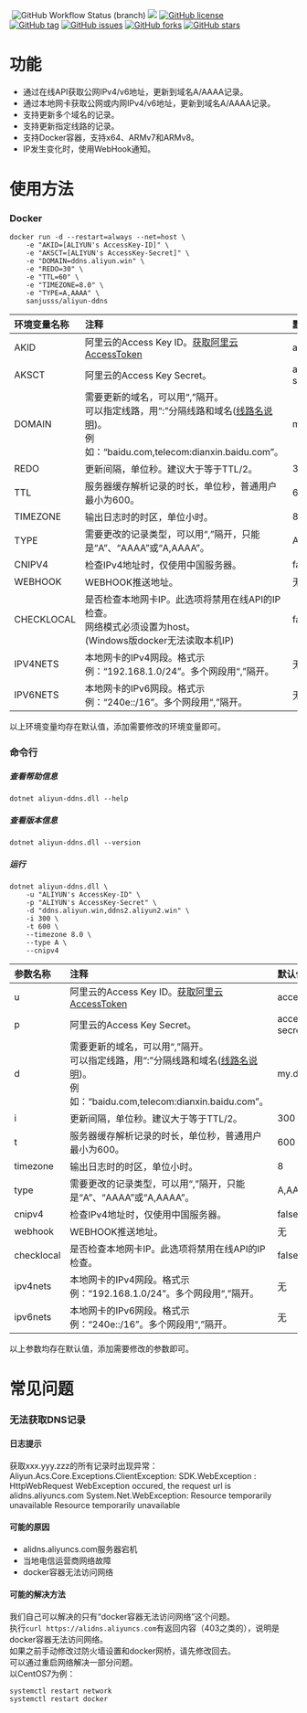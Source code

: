 ﻿﻿
![GitHub Workflow Status (branch)](https://img.shields.io/github/workflow/status/sanjusss/aliyun-ddns/.NET%20Core)
[![](https://img.shields.io/docker/stars/sanjusss/aliyun-ddns.svg?logo=docker)](https://hub.docker.com/r/sanjusss/aliyun-ddns)
[![GitHub license](https://img.shields.io/github/license/sanjusss/aliyun-ddns.svg)](https://github.com/sanjusss/aliyun-ddns/blob/master/LICENSE)  
[![GitHub tag](https://img.shields.io/github/tag/sanjusss/aliyun-ddns.svg)](https://github.com/sanjusss/aliyun-ddns/tags)
[![GitHub issues](https://img.shields.io/github/issues/sanjusss/aliyun-ddns.svg)](https://github.com/sanjusss/aliyun-ddns/issues)
[![GitHub forks](https://img.shields.io/github/forks/sanjusss/aliyun-ddns.svg)](https://github.com/sanjusss/aliyun-ddns/network)
[![GitHub stars](https://img.shields.io/github/stars/sanjusss/aliyun-ddns.svg)](https://github.com/sanjusss/aliyun-ddns/stargazers)

# 功能
- 通过在线API获取公网IPv4/v6地址，更新到域名A/AAAA记录。
- 通过本地网卡获取公网或内网IPv4/v6地址，更新到域名A/AAAA记录。
- 支持更新多个域名的记录。
- 支持更新指定线路的记录。
- 支持Docker容器，支持x64、ARMv7和ARMv8。
- IP发生变化时，使用WebHook通知。

# 使用方法

### Docker
```
docker run -d --restart=always --net=host \
    -e "AKID=[ALIYUN's AccessKey-ID]" \
    -e "AKSCT=[ALIYUN's AccessKey-Secret]" \
    -e "DOMAIN=ddns.aliyun.win" \
    -e "REDO=30" \
    -e "TTL=60" \
    -e "TIMEZONE=8.0" \
    -e "TYPE=A,AAAA" \
    sanjusss/aliyun-ddns
```
| 环境变量名称 | 注释 | 默认值 |
| :---- | :----- | :--- |
|AKID|阿里云的Access Key ID。[获取阿里云AccessToken](https://usercenter.console.aliyun.com/)|access key id|
|AKSCT|阿里云的Access Key Secret。|access key secret|
|DOMAIN|需要更新的域名，可以用“,”隔开。<br>可以指定线路，用“:”分隔线路和域名([线路名说明](https://help.aliyun.com/document_detail/29807.html?spm=a2c4g.11186623.2.14.42405eb4boCsnd))。<br>例如：“baidu.com,telecom:dianxin.baidu.com”。|my.domain.com|
|REDO|更新间隔，单位秒。建议大于等于TTL/2。|300|
|TTL|服务器缓存解析记录的时长，单位秒，普通用户最小为600。|600|
|TIMEZONE|输出日志时的时区，单位小时。|8|
|TYPE|需要更改的记录类型，可以用“,”隔开，只能是“A”、“AAAA”或“A,AAAA”。|A,AAAA|
|CNIPV4|检查IPv4地址时，仅使用中国服务器。|false|
|WEBHOOK|WEBHOOK推送地址。|无|
|CHECKLOCAL|是否检查本地网卡IP。此选项将禁用在线API的IP检查。<br>网络模式必须设置为host。<br>(Windows版docker无法读取本机IP)|false|
|IPV4NETS|本地网卡的IPv4网段。格式示例：“192.168.1.0/24”。多个网段用“,”隔开。|无|
|IPV6NETS|本地网卡的IPv6网段。格式示例：“240e::/16”。多个网段用“,”隔开。|无|

以上环境变量均存在默认值，添加需要修改的环境变量即可。

### 命令行
##### 查看帮助信息
```
dotnet aliyun-ddns.dll --help
```
##### 查看版本信息
```
dotnet aliyun-ddns.dll --version
```
##### 运行
```
dotnet aliyun-ddns.dll \
    -u "ALIYUN's AccessKey-ID" \
    -p "ALIYUN's AccessKey-Secret" \
    -d "ddns.aliyun.win,ddns2.aliyun2.win" \
    -i 300 \
    -t 600 \
    --timezone 8.0 \
    --type A \
    --cnipv4
```

| 参数名称 | 注释 | 默认值 |
| :---- | :----- | :--- |
|u|阿里云的Access Key ID。[获取阿里云AccessToken](https://usercenter.console.aliyun.com/)|access key id|
|p|阿里云的Access Key Secret。|access key secret|
|d|需要更新的域名，可以用“,”隔开。<br>可以指定线路，用“:”分隔线路和域名([线路名说明](https://help.aliyun.com/document_detail/29807.html?spm=a2c4g.11186623.2.14.42405eb4boCsnd))。<br>例如：“baidu.com,telecom:dianxin.baidu.com”。|my.domain.com|
|i|更新间隔，单位秒。建议大于等于TTL/2。|300|
|t|服务器缓存解析记录的时长，单位秒，普通用户最小为600。|600|
|timezone|输出日志时的时区，单位小时。|8|
|type|需要更改的记录类型，可以用“,”隔开，只能是“A”、“AAAA”或“A,AAAA”。|A,AAAA|
|cnipv4|检查IPv4地址时，仅使用中国服务器。|false|
|webhook|WEBHOOK推送地址。|无|
|checklocal|是否检查本地网卡IP。此选项将禁用在线API的IP检查。|false|
|ipv4nets|本地网卡的IPv4网段。格式示例：“192.168.1.0/24”。多个网段用“,”隔开。|无|
|ipv6nets|本地网卡的IPv6网段。格式示例：“240e::/16”。多个网段用“,”隔开。|无|

以上参数均存在默认值，添加需要修改的参数即可。

# 常见问题

### 无法获取DNS记录
#### 日志提示
获取xxx.yyy.zzz的所有记录时出现异常：Aliyun.Acs.Core.Exceptions.ClientException: SDK.WebException : HttpWebRequest WebException occured, the request url is alidns.aliyuncs.com System.Net.WebException: Resource temporarily unavailable Resource temporarily unavailable  
#### 可能的原因
- alidns.aliyuncs.com服务器宕机
- 当地电信运营商网络故障
- docker容器无法访问网络
#### 可能的解决方法
我们自己可以解决的只有“docker容器无法访问网络”这个问题。  
执行`curl https://alidns.aliyuncs.com`有返回内容（403之类的），说明是docker容器无法访问网络。  
如果之前手动修改过防火墙设置和docker网桥，请先修改回去。  
可以通过重启网络解决一部分问题。  
以CentOS7为例：
```shell
systemctl restart network
systemctl restart docker
```
